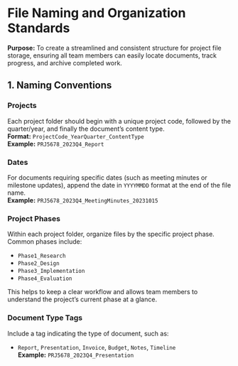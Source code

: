 # File Naming and Organization Standards

**Purpose:** To create a streamlined and consistent structure for project file storage, ensuring all team members can easily locate documents, track progress, and archive completed work.

## 1. Naming Conventions

### Projects
Each project folder should begin with a unique project code, followed by the quarter/year, and finally the document’s content type.  
**Format:** `ProjectCode_YearQuarter_ContentType`  
**Example:** `PRJ5678_2023Q4_Report`

### Dates
For documents requiring specific dates (such as meeting minutes or milestone updates), append the date in `YYYYMMDD` format at the end of the file name.  
**Example:** `PRJ5678_2023Q4_MeetingMinutes_20231015`

### Project Phases
Within each project folder, organize files by the specific project phase. Common phases include:
- `Phase1_Research`
- `Phase2_Design`
- `Phase3_Implementation`
- `Phase4_Evaluation`

This helps to keep a clear workflow and allows team members to understand the project’s current phase at a glance.

### Document Type Tags
Include a tag indicating the type of document, such as:
- `Report`, `Presentation`, `Invoice`, `Budget`, `Notes`, `Timeline`  
**Example:** `PRJ5678_2023Q4_Presentation`
